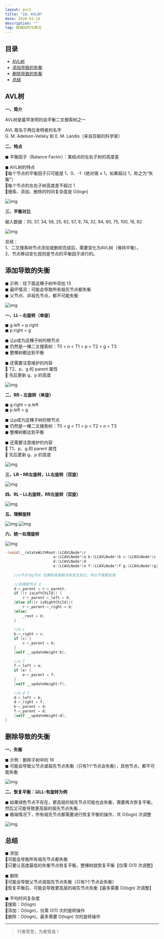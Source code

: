 ```yaml
---
layout: post
title: "10、AVL树"
date: 2020-01-19
description: ""
tag: 数据结构与算法
---
```







## 目录

* [AVL树](#content1)
* [添加导致的失衡](#content2)
* [删除导致的失衡](#content3)
* [总结](#content4)







<!-- ************************************************ -->
## <a id="content1"></a>AVL树

**一、简介**

AVL树是最早发明的自平衡二叉搜索树之一     

AVL 取名于两位发明者的名字        
G. M. Adelson-Velsky 和 E. M. Landis（来自苏联的科学家）    

**二、特点**

◼ 平衡因子（Balance Factor）：某结点的左右子树的高度差

◼ AVL树的特点     
每个节点的平衡因子只可能是 1、0、-1（绝对值 ≤ 1，如果超过 1，称之为“失衡”）     
每个节点的左右子树高度差不超过 1    
搜索、添加、删除的时间复杂度是 O(logn)      

<img src="/images/DataStructurs/avl1.png" alt="img">

**三、平衡对比**

输入数据：35, 37, 34, 56, 25, 62, 57, 9, 74, 32, 94, 80, 75, 100, 16, 82

<img src="/images/DataStructurs/avl2.png" alt="img">

总结：    
1、二叉搜素树节点添加或删除完成后，需要变化为AVL树（保持平衡）。    
2、节点移动变化规则是节点的平衡因子进行的。    


<!-- ************************************************ -->
## <a id="content2"></a>添加导致的失衡

◼ 示例：往下面这棵子树中添加 13    
◼ 最坏情况：可能会导致所有祖先节点都失衡    
◼ 父节点、非祖先节点，都不可能失衡     

<img src="/images/DataStructurs/avl3.png" alt="img">


**一、LL – 右旋转（单旋）**

◼ g.left = p.right    
◼ p.right = g     

◼ 让p成为这棵子树的根节点     
◼ 仍然是一棵二叉搜索树：T0 < n < T1 < p < T2 < g < T3    
◼ 整棵树都达到平衡    

◼ 还需要注意维护的内容    
 T2、p、g 的 parent 属性    
 先后更新 g、p 的高度    

<img src="/images/DataStructurs/avl4.png" alt="img">


**二、RR – 左旋转（单旋）**

◼ g.right = p.left    
◼ p.left = g     

◼ 让p成为这棵子树的根节点    
◼ 仍然是一棵二叉搜索树：T0 < g < T1 < p < T2 < n < T3    
◼ 整棵树都达到平衡   

◼ 还需要注意维护的内容   
 T1、p、g 的 parent 属性    
 先后更新 g、p 的高度

<img src="/images/DataStructurs/avl5.png" alt="img">



**三、LR – RR左旋转，LL右旋转（双旋）**

<img src="/images/DataStructurs/avl6.png" alt="img">



**四、RL – LL右旋转，RR左旋转（双旋）**

<img src="/images/DataStructurs/avl7.png" alt="img">

**五、理解旋转**

<img src="/images/DataStructurs/avl8.png" alt="img">

<img src="/images/DataStructurs/avl9.png" alt="img">

**六、统一处理旋转**


<img src="/images/DataStructurs/avl10.png" alt="img">

```objectivec
-(void)__rotateWithRoot:(LCAVLNode*)r
                      a:(LCAVLNode*)a b:(LCAVLNode*)b c:(LCAVLNode*)c
                      d:(LCAVLNode*)d
                      e:(LCAVLNode*)e f:(LCAVLNode*)f g:(LCAVLNode*)g{
    
    //a节点与g节点 位置和高度都没有发生变化，所以不需要处理
    
    //处理根节点 d
    d->_parent = r->_parent;
    if ([r isLeftChild]) {
        r->_parent->_left = d;
    }else if([r isRightChild]){
        r->_parent->_right = d;
    }else{
        _root = d;
    }
    
    //b-c
    b->_right = c;
    if (c) {
        c->_parent = b;
    }
    [self __updateHeight:b];
    
    //e-f
    f->_left = e;
    if (e) {
        e->_parent = f;
    }
    [self __updateHeight:f];
    
    //b-d-f
    d->_left = b;
    d->_right = f;
    b->_parent = d;
    f->_parent = d;
    [self __updateHeight:d];
}
```



<!-- ************************************************ -->
## <a id="content3"></a>删除导致的失衡

**一、失衡**

◼ 示例：删除子树中的 16     
◼ 可能会导致父节点或祖先节点失衡（只有1个节点会失衡），其他节点，都不可能失衡

<img src="/images/DataStructurs/avl11.png" alt="img">

**二、恢复平衡：以LL-有旋转为例**

◼ 如果绿色节点不存在，更高层的祖先节点可能也会失衡，需要再次恢复平衡，然后又可能导致更高层的祖先节点失衡...   
◼ 极端情况下，所有祖先节点都需要进行恢复平衡的操作，共 O(logn) 次调整   

<img src="/images/DataStructurs/avl12.png" alt="img">


<!-- ************************************************ -->
## <a id="content4"></a>总结

 ◼ 添加   
 可能会导致所有祖先节点都失衡   
 只要让高度最低的失衡节点恢复平衡，整棵树就恢复平衡【仅需 O(1) 次调整】
  
 ◼ 删除    
 可能会导致父节点或祖先节点失衡（只有1个节点会失衡）    
 恢复平衡后，可能会导致更高层的祖先节点失衡【最多需要 O(logn) 次调整】
 
 ◼ 平均时间复杂度    
 搜索：O(logn)    
 添加：O(logn)，仅需 O(1) 次的旋转操作   
 删除：O(logn)，最多需要 O(logn) 次的旋转操作    



----------
>  行者常至，为者常成！


